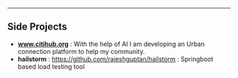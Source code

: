 ---
## Side Projects

- **www.citihub.org** : With the help of AI I am developing an Urban connection platform to help my community.
- **hailstorm** : https://github.com/rajeshguptan/hailstorm : Springboot based load testing tool
